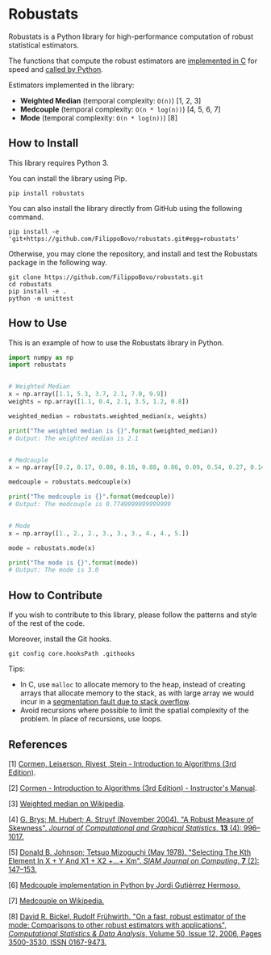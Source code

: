 # Robustats

Robustats is a Python library for high-performance computation of robust statistical estimators.

The functions that compute the robust estimators are [implemented in C](c) for speed and [called by Python](robustats).

Estimators implemented in the library:

- **Weighted Median** (temporal complexity: `O(n)`) \[1, 2, 3\]
- **Medcouple** (temporal complexity: `O(n * log(n))`) [4, 5, 6, 7]
- **Mode** (temporal complexity: `O(n * log(n))`) [8]

## How to Install

This library requires Python 3.

You can install the library using Pip.

```shell
pip install robustats
```

You can also install the library directly from GitHub using the following command.

```shell
pip install -e 'git+https://github.com/FilippoBovo/robustats.git#egg=robustats'
```

Otherwise, you may clone the repository, and install and test the Robustats package in the following way.

```shell
git clone https://github.com/FilippoBovo/robustats.git
cd robustats
pip install -e .
python -m unittest
```

## How to Use

This is an example of how to use the Robustats library in Python.

```python
import numpy as np
import robustats


# Weighted Median
x = np.array([1.1, 5.3, 3.7, 2.1, 7.0, 9.9])
weights = np.array([1.1, 0.4, 2.1, 3.5, 1.2, 0.8])

weighted_median = robustats.weighted_median(x, weights)

print("The weighted median is {}".format(weighted_median))
# Output: The weighted median is 2.1


# Medcouple
x = np.array([0.2, 0.17, 0.08, 0.16, 0.88, 0.86, 0.09, 0.54, 0.27, 0.14])

medcouple = robustats.medcouple(x)

print("The medcouple is {}".format(medcouple))
# Output: The medcouple is 0.7749999999999999


# Mode
x = np.array([1., 2., 2., 3., 3., 3., 4., 4., 5.])

mode = robustats.mode(x)

print("The mode is {}".format(mode))
# Output: The mode is 3.0
```

## How to Contribute

If you wish to contribute to this library, please follow the patterns and style of the rest of the code.

Moreover, install the Git hooks.

```shell
git config core.hooksPath .githooks
```



Tips:

- In C, use `malloc` to allocate memory to the heap, instead of creating arrays that allocate memory to the stack, as with large array we would incur in a [segmentation fault due to stack overflow](https://stackoverflow.com/a/1847886).
- Avoid recursions where possible to limit the spatial complexity of the problem. In place of recursions, use loops.

## References

\[1\] [Cormen, Leiserson, Rivest, Stein - Introduction to Algorithms (3rd Edition)](https://books.google.co.uk/books?id=aefUBQAAQBAJ&lpg=PR5&ots=dN8rWuZQaW&dq=Cormen%2C%20Leiserson%2C%20Rivest%2C%20Stein%20-%20Introduction%20to%20Algorithms&lr&pg=PP1#v=onepage&q&f=false).

\[2\] [Cormen - Introduction to Algorithms (3rd Edition) - Instructor's Manual](https://cdn.manesht.ir/19908/Introduction%20to%20Algorithms.pdf).

\[3\] [Weighted median on Wikipedia](https://en.wikipedia.org/wiki/Weighted_median).

\[4\] [G. Brys; M. Hubert; A. Struyf (November 2004). "A Robust Measure of Skewness". *Journal of Computational and Graphical Statistics*. **13** (4): 996–1017.](https://doi.org/10.1198%2F106186004X12632)

\[5\] [Donald B. Johnson; Tetsuo Mizoguchi (May 1978). "Selecting The Kth Element In X + Y And X1 + X2 +...+ Xm". *SIAM Journal on Computing*. **7** (2): 147–153.](https://doi.org/10.1137%2F0207013)

\[6\] [Medcouple implementation in Python by Jordi Gutiérrez Hermoso.](http://inversethought.com/hg/)

\[7\] [Medcouple on Wikipedia.](https://en.wikipedia.org/wiki/Medcouple)

\[8\] [David R. Bickel, Rudolf Frühwirth. "On a fast, robust estimator of the mode: Comparisons to other robust estimators with applications", *Computational Statistics & Data Analysis*, Volume 50, Issue 12, 2006, Pages 3500-3530, ISSN 0167-9473.](https://doi.org/10.1016/j.csda.2005.07.011)